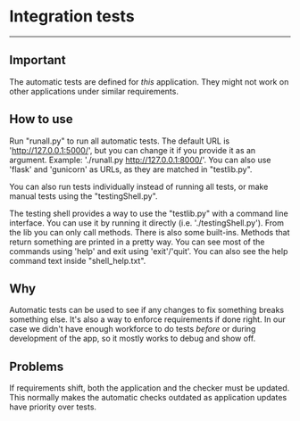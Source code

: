 # Integration tests
---

## Important
  The automatic tests are defined for _this_ application. They might not work
on other applications under similar requirements.

## How to use
  Run "runall.py" to run all automatic tests. The default URL is
'http://127.0.0.1:5000/', but you can change it if you provide it as an
argument. Example: './runall.py http://127.0.0.1:8000/'. You can also use
'flask' and 'gunicorn' as URLs, as they are matched in "testlib.py".

  You can also run tests individually instead of running all tests, or make
manual tests using the "testingShell.py".

  The testing shell provides a way to use the "testlib.py" with a command line
interface. You can use it by running it directly (i.e. './testingShell.py').
From the lib you can only call methods. There is also some built-ins. Methods
that return something are printed in a pretty way. You can see most of the
commands using 'help' and exit using 'exit'/'quit'. You can also see the help
command text inside "shell_help.txt".

## Why
  Automatic tests can be used to see if any changes to fix something breaks
something else. It's also a way to enforce requirements if done right.
In our case we didn't have enough workforce to do tests _before_ or during
development of the app, so it mostly works to debug and show off.

## Problems
  If requirements shift, both the application and the checker must be updated.
This normally makes the automatic checks outdated as application updates
have priority over tests.
